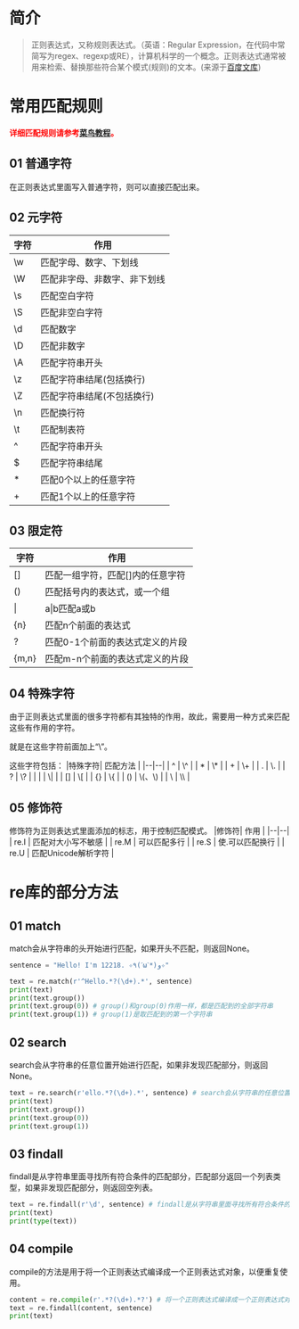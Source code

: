 ﻿# 简介

> 正则表达式，又称规则表达式。（英语：Regular Expression，在代码中常简写为regex、regexp或RE），计算机科学的一个概念。正则表达式通常被用来检索、替换那些符合某个模式(规则)的文本。(来源于<a href="https://baike.baidu.com/item/%E6%AD%A3%E5%88%99%E8%A1%A8%E8%BE%BE%E5%BC%8F/1700215?fr=aladdin">百度文库</a>)
# 常用匹配规则
**<font color="red">详细匹配规则请参考<a href="https://www.runoob.com/regexp/regexp-tutorial.html">菜鸟教程</a>。</font>**
## 01 普通字符
在正则表达式里面写入普通字符，则可以直接匹配出来。
## 02 元字符
|字符| 作用 |
|--|--|
| \w | 匹配字母、数字、下划线 |
| \W | 匹配非字母、非数字、非下划线 |
| \s | 匹配空白字符 |
| \S | 匹配非空白字符 |
| \d | 匹配数字 |
| \D | 匹配非数字 |
| \A | 匹配字符串开头 |
| \z | 匹配字符串结尾(包括换行) |
| \Z | 匹配字符串结尾(不包括换行) |
| \n | 匹配换行符 |
| \t | 匹配制表符 |
| ^ | 匹配字符串开头 |
| $ | 匹配字符串结尾 |
| * | 匹配0个以上的任意字符 |
| + | 匹配1个以上的任意字符 |

## 03 限定符
|字符| 作用 |
|--|--|
| [] | 匹配一组字符，匹配[]内的任意字符 |
| () | 匹配括号内的表达式，或一个组 |
| \| | a\|b匹配a或b |
| {n} | 匹配n个前面的表达式 |
| ? | 匹配0-1个前面的表达式定义的片段 |
| {m,n} | 匹配m-n个前面的表达式定义的片段 |

## 04 特殊字符
由于正则表达式里面的很多字符都有其独特的作用，故此，需要用一种方式来匹配这些有作用的字符。

就是在这些字符前面加上“\”。

这些字符包括：
|特殊字符| 匹配方法 |
|--|--|
| ^ | \\^ |
| * | \\* |
| + | \\+ |
| . | \\. |
| ? | \\? |
| \| | \\\| |
| [] | \\[ |
| {} | \\{ |
| () | \\(、\\) |
| \ | \\\ |
## 05 修饰符
修饰符为正则表达式里面添加的标志，用于控制匹配模式。
|修饰符| 作用 |
|--|--|
| re.I | 匹配对大小写不敏感 |
| re.M | 可以匹配多行 |
| re.S | 使.可以匹配换行 |
| re.U | 匹配Unicode解析字符 |

# re库的部分方法
## 01 match
match会从字符串的头开始进行匹配，如果开头不匹配，则返回None。

```python
sentence = "Hello! I'm 12218. ✧٩(ˊωˋ*)و✧"
```

```python
text = re.match(r'^Hello.*?(\d+).*', sentence)
print(text)
print(text.group())
print(text.group(0)) # group()和group(0)作用一样，都是匹配到的全部字符串
print(text.group(1)) # group(1)是取匹配到的第一个字符串
```

## 02 search
search会从字符串的任意位置开始进行匹配，如果非发现匹配部分，则返回None。

```python
text = re.search(r'ello.*?(\d+).*', sentence) # search会从字符串的任意位置开始进行匹配
print(text)
print(text.group())
print(text.group(0))
print(text.group(1))
```

## 03 findall
findall是从字符串里面寻找所有符合条件的匹配部分，匹配部分返回一个列表类型，如果非发现匹配部分，则返回空列表。

```python
text = re.findall(r'\d', sentence) # findall是从字符串里面寻找所有符合条件的匹配部分
print(text)
print(type(text))
```

## 04 compile
compile的方法是用于将一个正则表达式编译成一个正则表达式对象，以便重复使用。

```python
content = re.compile(r'.*?(\d+).*?') # 将一个正则表达式编译成一个正则表达式对象，可以更方便地使用
text = re.findall(content, sentence)
print(text)
```